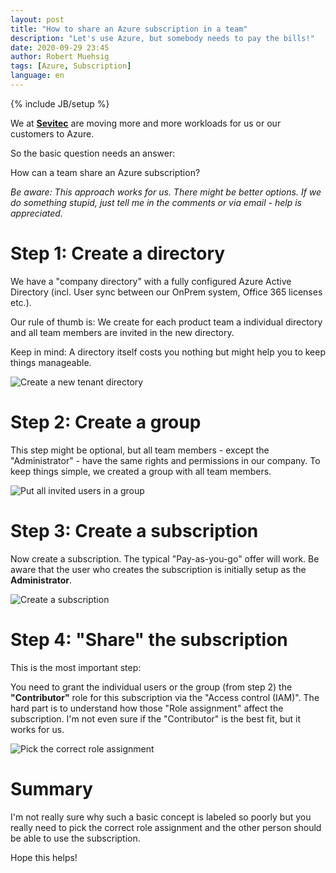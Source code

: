 ```yaml
---
layout: post
title: "How to share an Azure subscription in a team"
description: "Let's use Azure, but somebody needs to pay the bills!"
date: 2020-09-29 23:45
author: Robert Muehsig
tags: [Azure, Subscription]
language: en
---
```


{% include JB/setup %}

We at __[Sevitec](https://sevitec.ch/en/)__ are moving more and more workloads for us or our customers to Azure. 

So the basic question needs an answer:

How can a team share an Azure subscription? 

*Be aware: This approach works for us. There might be better options. If we do something stupid, just tell me in the comments or via email - help is appreciated.*

# Step 1: Create a directory

We have a "company directory" with a fully configured Azure Active Directory (incl. User sync between our OnPrem system, Office 365 licenses etc.).

Our rule of thumb is: We create for each product team a individual directory and all team members are invited in the new directory.

Keep in mind: A directory itself costs you nothing but might help you to keep things manageable.

![Create a new tenant directory]({{BASE_PATH}}/assets/md-images/2020-09-29/step1.png "Create a new tenant directory")

# Step 2: Create a group

This step might be optional, but all team members - except the "Administrator" - have the same rights and permissions in our company. To keep things simple, we created a group with all team members.

![Put all invited users in a group]({{BASE_PATH}}/assets/md-images/2020-09-29/step2.png "Put all invited users in a group")

# Step 3: Create a subscription 

Now create a subscription. The typical "Pay-as-you-go" offer will work. Be aware that the user who creates the subscription is initially setup as the __Administrator__.

![Create a subscription]({{BASE_PATH}}/assets/md-images/2020-09-29/step3.png "Create a subscription")


# Step 4: "Share" the subscription

This is the most important step: 

You need to grant the individual  users or the group (from step 2) the __"Contributor"__ role for this subscription via the "Access control (IAM)".
The hard part is to understand how those "Role assignment" affect the subscription. I'm not even sure if the "Contributor" is the best fit, but it works for us.

![Pick the correct role assignment]({{BASE_PATH}}/assets/md-images/2020-09-29/step4.png "Pick the correct role assignment")

# Summary

I'm not really sure why such a basic concept is labeled so poorly but you really need to pick the correct role assignment and the other person should be able to use the subscription.

Hope this helps!